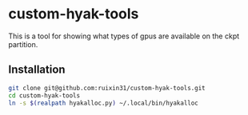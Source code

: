 # custom-hyak-tools

This is a tool for showing what types of gpus are available on the ckpt partition.

## Installation

```bash
git clone git@github.com:ruixin31/custom-hyak-tools.git
cd custom-hyak-tools
ln -s $(realpath hyakalloc.py) ~/.local/bin/hyakalloc
```
